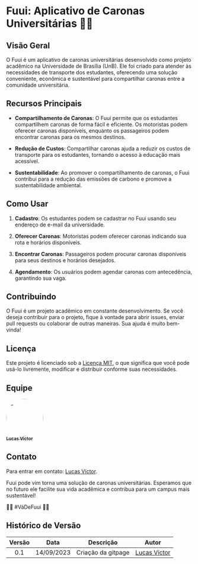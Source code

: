 # Fuui: Aplicativo de Caronas Universitárias 🚙🚙

## Visão Geral

O Fuui é um aplicativo de caronas universitárias desenvolvido como projeto acadêmico na Universidade de Brasília (UnB). Ele foi criado para atender às necessidades de transporte dos estudantes, oferecendo uma solução conveniente, econômica e sustentável para compartilhar caronas entre a comunidade universitária.

## Recursos Principais

- **Compartilhamento de Caronas**: O Fuui permite que os estudantes compartilhem caronas de forma fácil e eficiente. Os motoristas podem oferecer caronas disponíveis, enquanto os passageiros podem encontrar caronas para os mesmos destinos.

- **Redução de Custos**: Compartilhar caronas ajuda a reduzir os custos de transporte para os estudantes, tornando o acesso à educação mais acessível.

- **Sustentabilidade**: Ao promover o compartilhamento de caronas, o Fuui contribui para a redução das emissões de carbono e promove a sustentabilidade ambiental.

## Como Usar

1. **Cadastro**: Os estudantes podem se cadastrar no Fuui usando seu endereço de e-mail da universidade.

2. **Oferecer Caronas**: Motoristas podem oferecer caronas indicando sua rota e horários disponíveis.

3. **Encontrar Caronas**: Passageiros podem procurar caronas disponíveis para seus destinos e horários desejados.

4. **Agendamento**: Os usuários podem agendar caronas com antecedência, garantindo sua vaga.

## Contribuindo

O Fuui é um projeto acadêmico em constante desenvolvimento. Se você deseja contribuir para o projeto, fique à vontade para abrir issues, enviar pull requests ou colaborar de outras maneiras. Sua ajuda é muito bem-vinda!

## Licença

Este projeto é licenciado sob a [Licença MIT](LICENSE), o que significa que você pode usá-lo livremente, modificar e distribuir conforme suas necessidades.
## Equipe
  <td align="center"><a href="https://github.com/Lucas13032003"><img style="border-radius: 50%;" src="https://avatars.githubusercontent.com/u/120221548?v=4" width="100px;" alt=""/><br /><sub><b>Lucas Victor</b></sub></a><br />

## Contato

Para entrar em contato: [Lucas Víctor](https://github.com/Lucas13032003).

Fuui pode vim torna uma solução de caronas universitárias. Esperamos que no futuro ele facilite sua vida acadêmica e contribua para um campus mais sustentável!


🌱🚗 #VáDeFuui 🚗🌱

## Histórico de Versão

|Versão|Data|Descrição|Autor
|:----:|----|---------|-----
|0.1|14/09/2023|Criação da gitpage|[Lucas Víctor](https://github.com/Lucas13032003)


